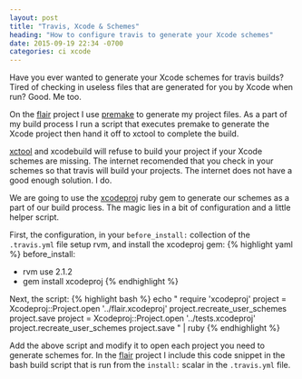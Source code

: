 ```yaml
---
layout: post
title: "Travis, Xcode & Schemes"
heading: "How to configure travis to generate your Xcode schemes"
date: 2015-09-19 22:34 -0700
categories: ci xcode
---
```

Have you ever wanted to generate your Xcode schemes for travis builds? Tired of checking in useless files that are generated for you by Xcode when run? Good. Me too.

On the [flair][flair] project I use [premake][premake] to generate my project files. As a part of my build process I run a script that executes premake to generate the Xcode project then hand it off to xctool to complete the build.

[xctool][xctool] and xcodebuild will refuse to build your project if your Xcode schemes are missing. The internet recomended that you check in your schemes so that travis will build your projects. The internet does not have a good enough solution. I do.

We are going to use the [xcodeproj][xcodeproj] ruby gem to generate our schemes as a part of our build process. The magic lies in a bit of configuration and a little helper script.

First, the configuration, in your `before_install:` collection of the `.travis.yml` file setup rvm, and install the xcodeproj gem:
{% highlight yaml %}
before_install:
  - rvm use 2.1.2
  - gem install xcodeproj
{% endhighlight %}

Next, the script:
{% highlight bash %}
echo "
 require 'xcodeproj'
 project = Xcodeproj::Project.open '../flair.xcodeproj'
 project.recreate_user_schemes
 project.save
 project = Xcodeproj::Project.open '../tests.xcodeproj'
 project.recreate_user_schemes
 project.save
" | ruby
{% endhighlight %}

Add the above script and modify it to open each project you need to generate schemes for. In the [flair][flair] project I include this code snippet in the bash build script that is run from the `install:` scalar in the `.travis.yml` file.

[flair]: http://libflair.com
[premake]: https://premake.github.io/
[xctool]: https://github.com/facebook/xctool
[xcodeproj]: https://rubygems.org/gems/xcodeproj
